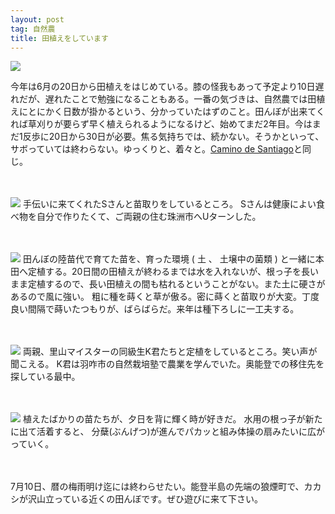 ```yaml
---
layout: post
tag: 自然農
title: 田植えをしています
---
```

<img src="https://kobapan.com/f/7463378384_efb15e8c24.jpg">

今年は6月の20日から田植えをはじめている。膝の怪我もあって予定より10日遅れだが、遅れたことで勉強になることもある。一番の気づきは、自然農では田植えにとにかく日数が掛かるという、分かっていたはずのこと。田んぼが出来てくれば草刈りが要らず早く植えられるようになるけど、始めてまだ2年目。今はまだ1反歩に20日から30日が必要。焦る気持ちでは、続かない。そうかといって、サボっていては終わらない。ゆっくりと、着々と。<a href="http://www.photoback.jp/Stage/Photoback/PBER-1326150912131741180" target="_blank">Camino de Santiago</a>と同じ。

　

<img src="https://kobapan.com/f/7463383390_7f0e48bb5a.jpg" />
手伝いに来てくれたSさんと苗取りをしているところ。
Sさんは健康によい食べ物を自分で作りたくて、ご両親の住む珠洲市へUターンした。

　

<img src="https://kobapan.com/f/7463363590_1a48b72e78.jpg" />
田んぼの陸苗代で育てた苗を、育った環境 ( 土 、 土壌中の菌類 ) と一緒に本田へ定植する。20日間の田植えが終わるまでは水を入れないが、根っ子を長いまま定植するので、長い田植えの間も枯れるということがない。また土に硬さがあるので風に強い。
粗に種を蒔くと草が傲る。密に蒔くと苗取りが大変。丁度良い間隔で蒔いたつもりが、ばらばらだ。来年は種下ろしに一工夫する。

　

<img src="https://kobapan.com/f/7463373558_700debbcea.jpg" />
両親、里山マイスターの同級生K君たちと定植をしているところ。笑い声が聞こえる。
K君は羽咋市の自然栽培塾で農業を学んでいた。奥能登での移住先を探している最中。

　

<img src="https://kobapan.com/f/7463368952_81ee887cf2.jpg">
植えたばかりの苗たちが、夕日を背に輝く時が好きだ。
水用の根っ子が新たに出て活着すると、 分蘖(ぶんげつ)が進んでパカッと組み体操の扇みたいに広がっていく。

　

7月10日、暦の梅雨明け迄には終わらせたい。能登半島の先端の狼煙町で、カカシが沢山立っている近くの田んぼです。ぜひ遊びに来て下さい。


　